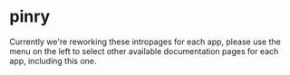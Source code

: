 # pinry

Currently we're reworking these intropages for each app, please use the menu on the left to select other available documentation pages for each app, including this one.
